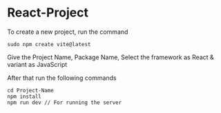 # React-Project

To create a new project, run the command 

```
sudo npm create vite@latest
```

Give the Project Name, Package Name, Select the framework as React & variant as JavaScript

After that run the following commands

```
cd Project-Name
npm install
npm run dev // For running the server
```